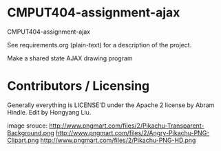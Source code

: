 CMPUT404-assignment-ajax
==============================

CMPUT404-assignment-ajax

See requirements.org (plain-text) for a description of the project.

Make a shared state AJAX drawing program

Contributors / Licensing
========================

Generally everything is LICENSE'D under the Apache 2 license by Abram Hindle.
Edit by Hongyang Liu.

image srouce:
http://www.pngmart.com/files/2/Pikachu-Transparent-Background.png
http://www.pngmart.com/files/2/Angry-Pikachu-PNG-Clipart.png
http://www.pngmart.com/files/2/Pikachu-PNG-HD.png

